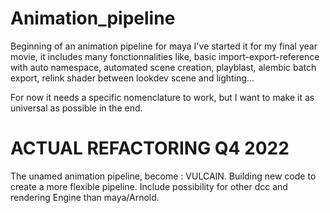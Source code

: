 # Animation_pipeline

Beginning of an animation pipeline for maya
I've started it for my final year movie, it includes many fonctionnalities like, basic import-export-reference with auto namespace, automated scene creation, playblast, alembic batch export, relink shader between lookdev scene and lighting...

For now it needs a specific nomenclature to work, but I want to make it as universal as possible in the end.

# ACTUAL REFACTORING Q4 2022
The unamed animation pipeline, become : VULCAIN.
Building new code to create a more flexible pipeline.
Include possibility for other dcc and rendering Engine than maya/Arnold.